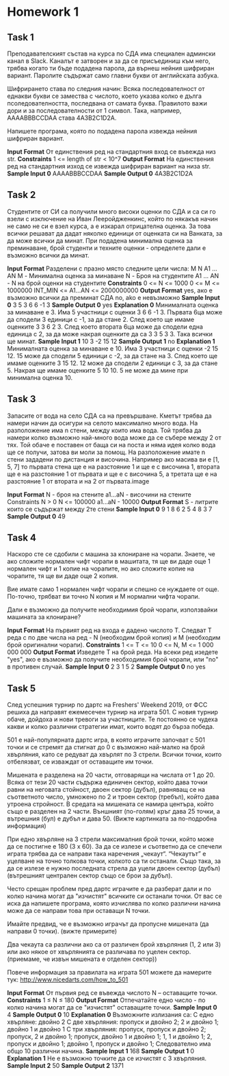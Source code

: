 # Homework 1

## Task 1
Преподавателският състав на курса по СДА има специален админски канал в Slack. Каналът е затворен и за да се присъединиш към него, трябва когато ти бъде подадена парола, да върнеш нейния шифриран вариант. Паролите съдържат само главни букви от английската азбука.

Шифрирането става по следния начин: Всяка последователност от еднакви букви се замества с числото, което указва колко е дълга псоледователността, последвана от самата буква. Правилото важи дори и за последователности от 1 символ. Така, например, AAAABBBCCDAA става 4A3B2C1D2A.

Напишете програма, която по подадена парола извежда нейния шифриран вариант.

**Input Format**
От единствения ред на стандартния вход се въвежда низ str.
**Constraints**
1 <= length of str < 10^7
**Output Format**
На единствения ред на стандартния изход се извежда шифриран вариант на низа str.
**Sample Input 0**
AAAABBBCCDAA
**Sample Output 0**
4A3B2C1D2A

## Task 2
Студентите от СИ са получили много високи оценки по СДА и са си го взели с изключение на Иван Лееройдженкинс, който по някакъв начин не само не си е взел курса, а е изкарал отрицателна оценка. За това всички решават да дадат няколко единици от оценката си на Ванката, за да може всички да минат. При подадена минимална оценка за преминаване, брой студенти и техните оценки - определете дали е възможно всички да минат.

**Input Format**
Разделени с празно място следните цели числа: M N A1 ... AN
M - Минимална оценка за минаване
N - Броя на студентите
A1 ... AN - N на брой оценки на студентите
**Constraints**
0 <= N <= 1000
0 <= M <= 1000000
INT_MIN <= A1...AN <= 2000000000
**Output Format**
yes, ако е възможно всички да преминат СДА
no, ako e невъзможно
**Sample Input 0**
3 5 3 6 6 -1 3
**Sample Output 0**
yes
**Explanation 0**
Минималната оценка за минаване е 3. Има 5 участници с оценки 3 6 6 -1 3. Първата 6ца може да сподели 3 единици с -1, за да стане 2. След което ще имаме оценките 3 3 6 2 3. След което втората 6ца може да сподели една единица с 2, за да може накрая оценките да са 3 3 5 3 3. Така всички ще минат.
**Sample Input 1**
10 3 -2 15 12
**Sample Output 1**
no
**Explanation 1**
Минималната оценка за минаване е 10. Има 3 участници с оценки -2 15 12. 15 може да сподели 5 единици с -2, за да стане на 3. След което ще имаме оценките 3 15 12. 12 може да сподели 2 единици с 3, за да стане 5. Накрая ще имаме оценките 5 10 10. 5 не може да мине при минимална оценка 10.

## Task 3
Запасите от вода на село СДА са на превършване. Кметът трябва да намери начин да осигури на селото максимално много вода. На разположение има n стени, между които има вода. Той трябва да намери колко възможно най-много вода може да се събере между 2 от тях. Той обаче е поставен от баща си на поста и няма идея колко вода ще се получи, затова ви моли за помощ. На разположение имате n стени зададени по дистанция и височина. Например ако масива ви е [1, 5, 7] то първата стена ще е на разстояние 1 и ще е с височина 1, втората ще е на разстояние 1 от първата и ще е с височина 5, а третата ще е на разстояние 1 от втората и на 2 от първата.image

**Input Format**
N - броя на стените
а1...аN - височини на стените
Constraints
N > 0
N <= 100000
а1...aN - 10000
**Output Format**
S - литрите които се съдържат между 2те стени
**Sample Input 0**
9 
1 8 6 2 5 4 8 3 7
**Sample Output 0**
49

## Task 4
Наскоро сте се сдобили с машина за клониране на чорапи. Знаете, че ако сложите нормален чифт чорапи в машитата, тя ще ви даде още 1 нормален чифт и 1 копие на чорапите, но ако сложите копие на чорапите, тя ще ви даде още 2 копия.

Вие имате само 1 нормален чифт чорапи и спешно се нуждаете от още. По-точно, трябват ви точно N копия и M нормални чифта чорапи.

Дали е възможно да получите необходимия брой чорапи, използвайки машината за клониране?

**Input Format**
На първият ред на входа е дадено числото Т. Следват Т реда с по две числа на ред - N (необходим брой копия) и М (необходим брой оригинални чорапи).
**Constraints**
1 <= T <= 10
0 <= N, M <= 1 000 000 000
**Output Format**
Изведете Т на брой реда. На всеки ред изедете "yes", ако е възможно да получите необходимия брой чорапи, или "no" в противен случай.
**Sample Input 0**
2
3 1
5 2
**Sample Output 0**
no
yes

## Task 5
След успешния турнир по дартс на Freshers' Weekend 2019, от ФСС решиха да направят ежемесечен турнир на играта 501. С новия турнир обаче, дойдоха и нови тревоги за участниците. Те постоянно се чудеха какви и колко различни стратегии имат, които водят до бърза победа.

501 е най-популярната дартс игра, в която играчите започват с 501 точки и се стремят да стигнат до 0 с възможно най-малко на брой хвърляния, като се редуват да хвърлят по 3 стрели. Всички точки, които отбелязват, се изваждат от оставащите им точки.

Мишената е разделена на 20 части, отговарящи на числата от 1 до 20. Всяка от тези 20 части съдържа единичен сектор, който дава точки равни на неговата стойност, двоен сектор (дубъл), равняващ се на съответното число, умножено по 2 и троен сектор (требъл), който дава утроена стройност. В средата на мишената се намира центъра, който също е разделен на 2 части. Външният (по-голям) кръг дава 25 точки, а вътрешния (бул) е дубъл и дава 50. (Вижте картинката за по-подробна информация)

При едно хвърляне на 3 стрели максималния брой точки, който може да се постигне е 180 (3 x 60). За да се излезе и съответно да се спечели играта трябва да се направи така наречения „чекаут“. “Чекаутът” е уцелване на точно толкова точки, колкото са ти останали. Също така, за да се излезе е нужно последната стрела да уцели двоен сектор (дубъл) (вътрешният централен сектор също се брои за дубъл).

Често срещан проблем пред дартс играчите е да разберат дали и по колко начина могат да "изчистят" всичките си останали точки. От вас се иска да напишете програма, която изчислява по колко различни начина може да се направи това при оставащи N точки.

Имайте предвид, че е възможно играчът да пропусне мишената (да направи 0 точки). (вижте примерите)

Два чекаута са различни ако са от различен брой хвърляния (1, 2 или 3) или ако някое от хвърлянията се различава по уцелен сектор. (приемаме, че извън мишената е отделен сектор))

Повече информация за правилата на играта 501 можете да намерите тук: http://www.nicedarts.com/how_to_501

**Input Format**
От първия ред се въвежда числото N – оставащите точки.
**Constraints**
1 ≤ N ≤ 180
**Output Format**
Отпечатайте едно число - по колко начина могат да се "изчистят" оставащите точки.
**Sample Input 0**
4
**Sample Output 0**
10
**Explanation 0**
Възможните излизания са:
С едно хвърляне: двойно 2
С две хвърляния: пропуск и двойно 2; 2 и двойно 1; двойно 1 и двойно 1
С три хвърляния: пропуск, пропуск и двойно 2; пропуск, 2 и двойно 1; пропуск, двойно 1 и двойно 1; 1, 1 и двойно 1; 2, пропуск и двойно 1; двойно 1, пропуск и двойно 1;
Следователно има общо 10 различни начина.
**Sample Input 1**
168
**Sample Output 1**
0
**Explanation 1**
Не е възможно точките да се изчистят с 3 хвърляния.
**Sample Input 2**
50
**Sample Output 2**
1371